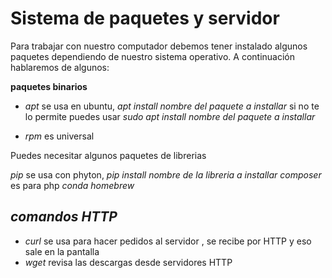 # Sistema de paquetes y servidor

Para trabajar con nuestro computador debemos tener instalado algunos paquetes dependiendo de nuestro sistema operativo. A continuación hablaremos de algunos:


__paquetes binarios__ 

+ _apt_ se usa en ubuntu, _apt install nombre del paquete a installar_
si no te lo permite puedes usar _sudo apt install nombre del paquete a installar_

+ _rpm_ es universal

Puedes necesitar algunos paquetes de librerias

_pip_ se usa con phyton, _pip install nombre de la libreria a installar_
_composer_ es para php
_conda_
_homebrew_

## **_comandos HTTP_**

+ _curl_ se usa para hacer pedidos al servidor , se recibe por HTTP y eso sale en la pantalla
+ _wget_ revisa las descargas desde servidores HTTP

## 